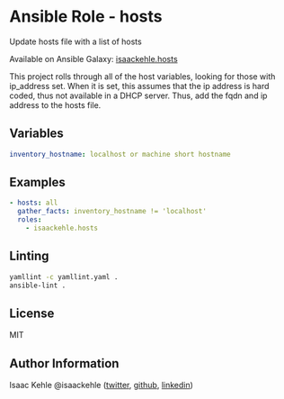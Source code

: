 # Ansible Role - hosts

Update hosts file with a list of hosts

Available on Ansible Galaxy: [isaackehle.hosts](https://galaxy.ansible.com/isaackehle/hosts)

This project rolls through all of the host variables, looking for those with ip_address set.
When it is set, this assumes that the ip address is hard coded, thus not available in a DHCP server.
Thus, add the fqdn and ip address to the hosts file.

## Variables

```yaml
inventory_hostname: localhost or machine short hostname
```

## Examples

```yaml
- hosts: all
  gather_facts: inventory_hostname != 'localhost'
  roles:
    - isaackehle.hosts
```

## Linting

```bash
yamllint -c yamllint.yaml .
ansible-lint .
```

## License

MIT

## Author Information

Isaac Kehle
@isaackehle ([twitter](https://twitter.com/isaackehle), [github](https://github.com/isaackehle), [linkedin](https://www.linkedin.com/in/isaackehle))
